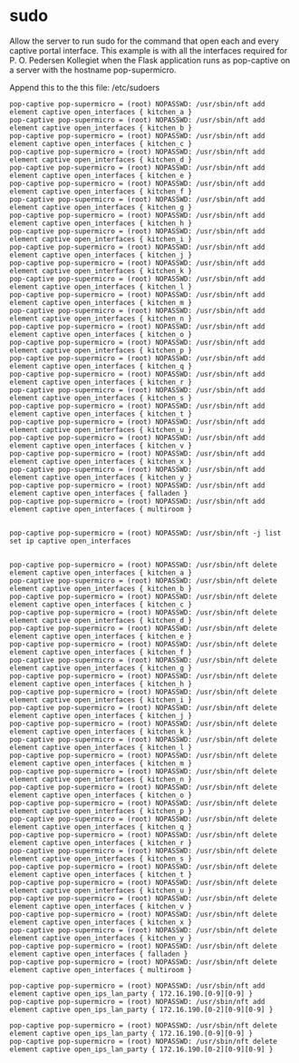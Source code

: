 # sudo

Allow the server to run sudo for the command that open each and every captive portal interface. This example is with all the interfaces required for P. O. Pedersen Kollegiet when the Flask application runs as pop-captive on a server with the hostname pop-supermicro.

Append this to the this file: /etc/sudoers

    pop-captive pop-supermicro = (root) NOPASSWD: /usr/sbin/nft add element captive open_interfaces { kitchen_a }
    pop-captive pop-supermicro = (root) NOPASSWD: /usr/sbin/nft add element captive open_interfaces { kitchen_b }
    pop-captive pop-supermicro = (root) NOPASSWD: /usr/sbin/nft add element captive open_interfaces { kitchen_c }
    pop-captive pop-supermicro = (root) NOPASSWD: /usr/sbin/nft add element captive open_interfaces { kitchen_d }
    pop-captive pop-supermicro = (root) NOPASSWD: /usr/sbin/nft add element captive open_interfaces { kitchen_e }
    pop-captive pop-supermicro = (root) NOPASSWD: /usr/sbin/nft add element captive open_interfaces { kitchen_f }
    pop-captive pop-supermicro = (root) NOPASSWD: /usr/sbin/nft add element captive open_interfaces { kitchen_g }
    pop-captive pop-supermicro = (root) NOPASSWD: /usr/sbin/nft add element captive open_interfaces { kitchen_h }
    pop-captive pop-supermicro = (root) NOPASSWD: /usr/sbin/nft add element captive open_interfaces { kitchen_i }
    pop-captive pop-supermicro = (root) NOPASSWD: /usr/sbin/nft add element captive open_interfaces { kitchen_j }
    pop-captive pop-supermicro = (root) NOPASSWD: /usr/sbin/nft add element captive open_interfaces { kitchen_k }
    pop-captive pop-supermicro = (root) NOPASSWD: /usr/sbin/nft add element captive open_interfaces { kitchen_l }
    pop-captive pop-supermicro = (root) NOPASSWD: /usr/sbin/nft add element captive open_interfaces { kitchen_m }
    pop-captive pop-supermicro = (root) NOPASSWD: /usr/sbin/nft add element captive open_interfaces { kitchen_n }
    pop-captive pop-supermicro = (root) NOPASSWD: /usr/sbin/nft add element captive open_interfaces { kitchen_o }
    pop-captive pop-supermicro = (root) NOPASSWD: /usr/sbin/nft add element captive open_interfaces { kitchen_p }
    pop-captive pop-supermicro = (root) NOPASSWD: /usr/sbin/nft add element captive open_interfaces { kitchen_q }
    pop-captive pop-supermicro = (root) NOPASSWD: /usr/sbin/nft add element captive open_interfaces { kitchen_r }
    pop-captive pop-supermicro = (root) NOPASSWD: /usr/sbin/nft add element captive open_interfaces { kitchen_s }
    pop-captive pop-supermicro = (root) NOPASSWD: /usr/sbin/nft add element captive open_interfaces { kitchen_t }
    pop-captive pop-supermicro = (root) NOPASSWD: /usr/sbin/nft add element captive open_interfaces { kitchen_u }
    pop-captive pop-supermicro = (root) NOPASSWD: /usr/sbin/nft add element captive open_interfaces { kitchen_v }
    pop-captive pop-supermicro = (root) NOPASSWD: /usr/sbin/nft add element captive open_interfaces { kitchen_x }
    pop-captive pop-supermicro = (root) NOPASSWD: /usr/sbin/nft add element captive open_interfaces { kitchen_y }
    pop-captive pop-supermicro = (root) NOPASSWD: /usr/sbin/nft add element captive open_interfaces { falladen }
    pop-captive pop-supermicro = (root) NOPASSWD: /usr/sbin/nft add element captive open_interfaces { multiroom }


    pop-captive pop-supermicro = (root) NOPASSWD: /usr/sbin/nft -j list set ip captive open_interfaces


    pop-captive pop-supermicro = (root) NOPASSWD: /usr/sbin/nft delete element captive open_interfaces { kitchen_a }
    pop-captive pop-supermicro = (root) NOPASSWD: /usr/sbin/nft delete element captive open_interfaces { kitchen_b }
    pop-captive pop-supermicro = (root) NOPASSWD: /usr/sbin/nft delete element captive open_interfaces { kitchen_c }
    pop-captive pop-supermicro = (root) NOPASSWD: /usr/sbin/nft delete element captive open_interfaces { kitchen_d }
    pop-captive pop-supermicro = (root) NOPASSWD: /usr/sbin/nft delete element captive open_interfaces { kitchen_e }
    pop-captive pop-supermicro = (root) NOPASSWD: /usr/sbin/nft delete element captive open_interfaces { kitchen_f }
    pop-captive pop-supermicro = (root) NOPASSWD: /usr/sbin/nft delete element captive open_interfaces { kitchen_g }
    pop-captive pop-supermicro = (root) NOPASSWD: /usr/sbin/nft delete element captive open_interfaces { kitchen_h }
    pop-captive pop-supermicro = (root) NOPASSWD: /usr/sbin/nft delete element captive open_interfaces { kitchen_i }
    pop-captive pop-supermicro = (root) NOPASSWD: /usr/sbin/nft delete element captive open_interfaces { kitchen_j }
    pop-captive pop-supermicro = (root) NOPASSWD: /usr/sbin/nft delete element captive open_interfaces { kitchen_k }
    pop-captive pop-supermicro = (root) NOPASSWD: /usr/sbin/nft delete element captive open_interfaces { kitchen_l }
    pop-captive pop-supermicro = (root) NOPASSWD: /usr/sbin/nft delete element captive open_interfaces { kitchen_m }
    pop-captive pop-supermicro = (root) NOPASSWD: /usr/sbin/nft delete element captive open_interfaces { kitchen_n }
    pop-captive pop-supermicro = (root) NOPASSWD: /usr/sbin/nft delete element captive open_interfaces { kitchen_o }
    pop-captive pop-supermicro = (root) NOPASSWD: /usr/sbin/nft delete element captive open_interfaces { kitchen_p }
    pop-captive pop-supermicro = (root) NOPASSWD: /usr/sbin/nft delete element captive open_interfaces { kitchen_q }
    pop-captive pop-supermicro = (root) NOPASSWD: /usr/sbin/nft delete element captive open_interfaces { kitchen_r }
    pop-captive pop-supermicro = (root) NOPASSWD: /usr/sbin/nft delete element captive open_interfaces { kitchen_s }
    pop-captive pop-supermicro = (root) NOPASSWD: /usr/sbin/nft delete element captive open_interfaces { kitchen_t }
    pop-captive pop-supermicro = (root) NOPASSWD: /usr/sbin/nft delete element captive open_interfaces { kitchen_u }
    pop-captive pop-supermicro = (root) NOPASSWD: /usr/sbin/nft delete element captive open_interfaces { kitchen_v }
    pop-captive pop-supermicro = (root) NOPASSWD: /usr/sbin/nft delete element captive open_interfaces { kitchen_x }
    pop-captive pop-supermicro = (root) NOPASSWD: /usr/sbin/nft delete element captive open_interfaces { kitchen_y }
    pop-captive pop-supermicro = (root) NOPASSWD: /usr/sbin/nft delete element captive open_interfaces { falladen }
    pop-captive pop-supermicro = (root) NOPASSWD: /usr/sbin/nft delete element captive open_interfaces { multiroom }

    pop-captive pop-supermicro = (root) NOPASSWD: /usr/sbin/nft add element captive open_ips_lan_party { 172.16.190.[0-9][0-9] }
    pop-captive pop-supermicro = (root) NOPASSWD: /usr/sbin/nft add element captive open_ips_lan_party { 172.16.190.[0-2][0-9][0-9] }

    pop-captive pop-supermicro = (root) NOPASSWD: /usr/sbin/nft delete element captive open_ips_lan_party { 172.16.190.[0-9][0-9] }
    pop-captive pop-supermicro = (root) NOPASSWD: /usr/sbin/nft delete element captive open_ips_lan_party { 172.16.190.[0-2][0-9][0-9] }
